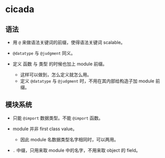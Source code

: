 # cicada

## 语法

- 用 `@` 来做语法关键词的前缀，使得语法关键词 scalable。

- `@datatype` 与 `@judgment` 同义。

- 定义 函数 与 类型 的时候也加上 module 前缀。
  - 这样可以做到，怎么定义就怎么用。
  - 定义 `@datatype` 与 `@judgment` 时，不用在其内部给构造子加 module 前缀。

## 模块系统

- 只能 `@import` 数据类型。不能 `@import` 函数。

- module 并非 first class value。
  - 因此 module 名数据类型名字相同时，可以两用。

- `.` 中缀，只用来取 module 中的名字，不用来取 object 的 field。
